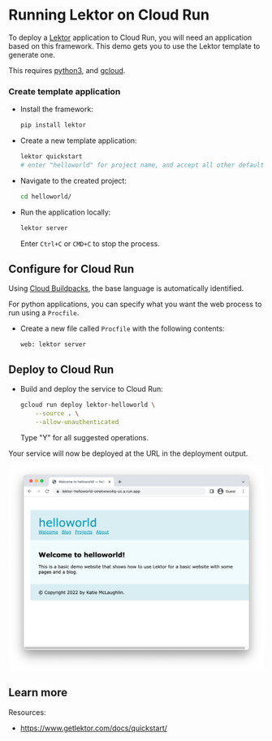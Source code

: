 # Running Lektor on Cloud Run

<!--- Generated 2022-08-24 06:52:10.080405 -->

To deploy a [Lektor](https://www.getlektor.com) application to Cloud Run, you will need an application
based on this framework. This demo gets you to use the Lektor template to generate one. 

This requires [python3](https://cloud.google.com/python/docs/setup), and [gcloud](https://cloud.google.com/sdk/docs/install).


### Create template application


* Install the framework:

    ```bash
    pip install lektor
    ```

* Create a new template application:

    ```bash
    lektor quickstart
    # enter "helloworld" for project name, and accept all other defaults. 

    ```




* Navigate to the created project:

    ```bash
    cd helloworld/
    ```

* Run the application locally:

    ```bash
    lektor server
    ```

    

    Enter `Ctrl+C` or `CMD+C` to stop the process.


## Configure for Cloud Run

Using [Cloud Buildpacks](https://github.com/GoogleCloudPlatform/buildpacks), 
the base language is automatically identified.



For python applications, you can specify what you want the web process to run using a `Procfile`. 

* Create a new file called `Procfile` with the following contents: 

    ```
    web: lektor server
    ```






## Deploy to Cloud Run

* Build and deploy the service to Cloud Run: 


    ```bash
    gcloud run deploy lektor-helloworld \
        --source . \
        --allow-unauthenticated 
    ```

    Type "Y" for all suggested operations.


Your service will now be deployed at the URL in the deployment output.

![Example Lektor deployment](example.png)





## Learn more

Resources: 

- https://www.getlektor.com/docs/quickstart/
